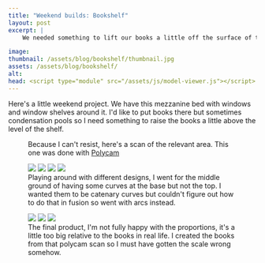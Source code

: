```yaml
---
title: "Weekend builds: Bookshelf"
layout: post
excerpt: | 
    We needed something to lift our books a little off the surface of the windowsill...

image:
thumbnail: /assets/blog/bookshelf/thumbnail.jpg
assets: /assets/blog/bookshelf/
alt: 
head: <script type="module" src="/assets/js/model-viewer.js"></script>
---
```


Here's a little weekend project. We have this mezzanine bed with windows and window shelves around it. I'd like to put books there but sometimes condensation pools so I need something to raise the books a little above the level of the shelf.

<figure>
<model-viewer src="{{page.assets}}/scan.glb" ar ar-modes="webxr scene-viewer quick-look" camera-controls shadow-intensity="2" shadow-softness="1" camera-orbit="63.08deg 66.62deg 1.102m" field-of-view="30deg" interaction-prompt="none" auto-rotate alt="A scan of some books piled against a yellow pillar."> </model-viewer>
<figcaption>
Because I can't resist, here's a scan of the relevant area. This one was done with <a href="https://poly.cam/">Polycam</a>  
</figcaption>
</figure>



<figure>
<section class="image-grid-4x4">
<img src = "{{page.assets}}/img/all_curves.png">
<img src = "{{page.assets}}/img/lower_curves.png">
<img src = "{{page.assets}}/img/lower_curves_feet.png">
<img src = "{{page.assets}}/img/no_curves.png">
</section>
<figcaption>
Playing around with different designs, I went for the middle ground of having some curves at the base but not the top. I wanted them to be catenary curves but couldn't figure out how to do that in fusion so went with arcs instead. 
</figcaption>
</figure>

<figure>
<section class="image-grid-4x4">
<img src = "{{page.assets}}/img/laser_cutting.jpeg">
<img src = "{{page.assets}}/img/hot_off_the_press.jpeg">
<img src = "{{page.assets}}/img/in_place.jpeg" style=" grid-column: 1 / 3;
  grid-row: 2;">
</section>
<figcaption>
The final product, I'm not fully happy with the proportions, it's a little too big relative to the books in real life. I created the books from that polycam scan so I must have gotten the scale wrong somehow.
</figcaption>
</figure>